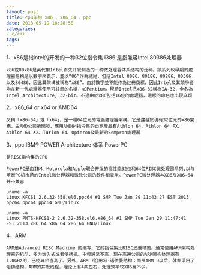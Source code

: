 ```yaml
---
layout: post
title: cpu架构 x86 、x86_64 、ppc
date: 2013-05-19 18:28:58
categories:
- c/c++
tags:
---
```


1、x86是指intel的开发的一种32位指令集 i386:是指兼容Intel 80386处理器

	x86或80x86是英代爾Intel首先开发制造的一种微处理器体系结构的泛称。該系列較早期的處理器名稱是以數字來表示，並以“86”作為結尾，包括Intel 8086、80186、80286、80386以及80486，因此其架構被稱為“x86”。由於數字並不能作為註冊商標，因此Intel及其競爭者均在新一代處理器使用可註冊的名稱，如Pentium。現時Intel把x86-32稱為IA-32，全名為Intel Architecture, 32-bit。不過由於x86包括16位的處理器，這樣的命名也出現麻煩

2、x86_64 or x64 or AMD64

	又稱「x86-64」或「x64」，是一種64位元的電腦處理器架構。它是建基於現有32位元的x86架構，由AMD公司所開發，應用AMD64指令集的自家產品有Athlon 64、Athlon 64 FX、Athlon 64 X2、Turion 64、Opteron及最新的Sempron處理器

3、ppc:IBM® POWER Architecture 体系   PowerPC

	是RISC指令集的CPU

	PowerPC是由IBM、Motorola和Apple联合开发的高性能32位和64位RISC微处理器系列,以与垄断PC机市场的Intel微处理器和微软公司的软件相竞争。PowerPC微处理器与X86及X86-64并不兼容


```
uname -a
Linux KFCS1 2.6.32-358.el6.ppc64 #1 SMP Tue Jan 29 11:43:27 EST 2013 ppc64 ppc64 ppc64 GNU/Linux

uname -a
Linux PMTS-KFCS1-2 2.6.32-358.el6.x86_64 #1 SMP Tue Jan 29 11:47:41 EST 2013 x86_64 x86_64 x86_64 GNU/Linux
```

4、ARM  

	ARM是Advanced RISC Machine 的缩写。它的指令集比RISC还要精简。通常使用ARM架构处理器的机型，多为嵌入式或者便携机。主频通常不高，现在高通公司的ARM架构处理器有1.0GHz的，已经算相当高了。另外，ARM 7沿用冯·诺依曼结构；而从ARM 9以后，就都采用了哈佛结构。ARM的并发线程，理论上有4条左右，处理效率较X86高不少。
